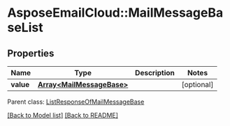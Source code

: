 # AsposeEmailCloud::MailMessageBaseList
## Properties
Name | Type | Description | Notes
------------ | ------------- | ------------- | -------------
**value** | [**Array&lt;MailMessageBase&gt;**](MailMessageBase.md) |  | [optional] 

 Parent class: [ListResponseOfMailMessageBase](ListResponseOfMailMessageBase.md)

[[Back to Model list]](Models.md) [[Back to README]](README.md)


